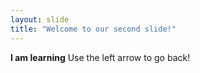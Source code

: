 ```yaml
---
layout: slide
title: "Welcome to our second slide!"
---
```

**I am learning**
Use the left arrow to go back!
